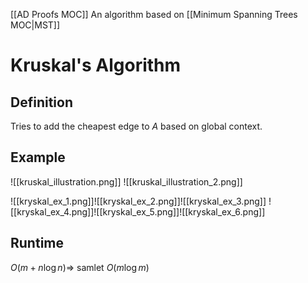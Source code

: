 [[AD Proofs MOC]]
An algorithm based on [[Minimum Spanning Trees MOC|MST]]

# Kruskal's Algorithm
## Definition
Tries to add the cheapest edge to $A$ based on global context.

## Example
![[kruskal_illustration.png]]
![[kruskal_illustration_2.png]]

![[kryskal_ex_1.png]]![[kryskal_ex_2.png]]![[kryskal_ex_3.png]]
![[kryskal_ex_4.png]]![[kryskal_ex_5.png]]![[kryskal_ex_6.png]]

## Runtime
$O(m + n\log n) \Longrightarrow$ samlet $O(m\log m)$
